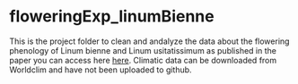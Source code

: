 # floweringExp_linumBienne
This is the project folder to clean and andalyze the data about the flowering phenology of Linum bienne and Linum usitatissimum as published in the paper you can access here [here](https://doi.org/10.1093/aob/mcae040).
Climatic data can be downloaded from Worldclim and have not been uploaded to github.
